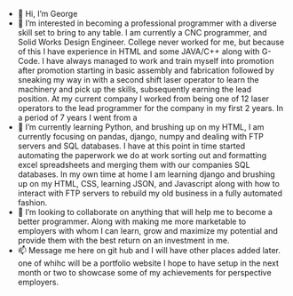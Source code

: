 - 👋 Hi, I’m George
- 👀 I’m interested in becoming a professional programmer with a diverse skill set to bring to any table. I am currently a CNC programmer, and Solid Works Design Engineer. College never worked for me, but because of this I have experience in HTML and some JAVA/C++ along with G-Code. I have always managed to work and train myself into promotion after promotion starting in basic assembly and fabrication followed by sneaking my way in with a second shift laser operator to learn the machinery and pick up the skills, subsequently earning the lead position. At my current company I worked from being one of 12 laser operators to the lead programmer for the  company in my first 2 years. In a period of 7 years I went from a  
- 🌱 I’m currently learning Python, and brushing up on my HTML, I am currently focusing on pandas, django, numpy and dealing with FTP servers and SQL databases. I have at this point in time started automating the paperwork we do at work sorting out and formatting excel spreadsheets and merging them with our companies SQL databases. In my own time at home I am learning django and brushing up on my HTML, CSS, learning JSON, and Javascript along with how to interact with FTP servers to rebuild my old business in a fully automated fashion. 
- 💞️ I’m looking to collaborate on anything that will help me to become a better programmer. Along with making me more marketable to employers with whom I can learn, grow and maximize my potential and provide them with the best return on an investment in me. 
- 📫 Message me here on git hub and I will have other places added later. one of whihc will be a portfolio website I hope to have setup in the next month or two to showcase some of my achievements for perspective employers.

<!---
ko1078/ko1078 is a ✨ special ✨ repository because its `README.md` (this file) appears on your GitHub profile.
You can click the Preview link to take a look at your changes.
--->
